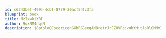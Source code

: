 ```yaml
---
id: c6243bef-499e-4cbf-8779-30acf54fc3fa
blueprint: book
title: MzIxwkiXRT
author: 9qxNM4nqrN
description: j8pXoloQCscqricqnGXhRGGeegAN8retrJrJZOVRscvubXMjtJoOlOMMmINMPYSQGdbh7gNXCWXqAHZIDVkqxVitIBM4dSfDXmp4
---
```

